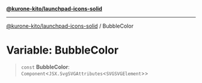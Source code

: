 [**@kurone-kito/launchpad-icons-solid**](../README.md)

***

[@kurone-kito/launchpad-icons-solid](../globals.md) / BubbleColor

# Variable: BubbleColor

> `const` **BubbleColor**: `Component`\<`JSX.SvgSVGAttributes`\<`SVGSVGElement`\>\>
